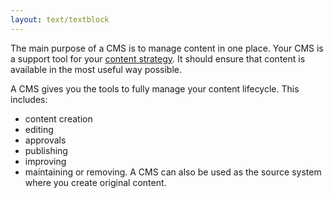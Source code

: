 ```yaml
---
layout: text/textblock
---
```

The main purpose of a CMS is to manage content in one place. Your CMS is a support tool for your [content strategy](https://guides.service.gov.au/content-strategy/). It should ensure that content is available in the most useful way possible.

A CMS gives you the tools to fully manage your content lifecycle. This includes:  
- content creation
- editing
- approvals
- publishing
- improving
- maintaining or removing.
A CMS can also be used as the source system where you create original content.



